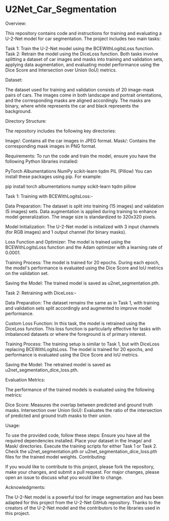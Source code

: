 # U2Net_Car_Segmentation

Overview:

This repository contains code and instructions for training and evaluating a U-2-Net model for car segmentation. The project includes two main tasks:

Task 1: Train the U-2-Net model using the BCEWithLogitsLoss function.
Task 2: Retrain the model using the DiceLoss function.
Both tasks involve splitting a dataset of car images and masks into training and validation sets, applying data augmentation, and evaluating model performance using the Dice Score and Intersection over Union (IoU) metrics.

Dataset:

The dataset used for training and validation consists of 20 image-mask pairs of cars. The images come in both landscape and portrait orientations, and the corresponding masks are aligned accordingly. The masks are binary, where white represents the car and black represents the background.

Directory Structure:

The repository includes the following key directories:

Image/: Contains all the car images in JPEG format.
Mask/: Contains the corresponding mask images in PNG format.

Requirements:
To run the code and train the model, ensure you have the following Python libraries installed:

PyTorch
Albumentations
NumPy
scikit-learn
tqdm
PIL (Pillow)
You can install these packages using pip. For example:

pip install torch albumentations numpy scikit-learn tqdm pillow

Task 1: Training with BCEWithLogitsLoss:-

Data Preparation: The dataset is split into training (15 images) and validation (5 images) sets. Data augmentation is applied during training to enhance model generalization. The image size is standardized to 320x320 pixels.

Model Initialization: The U-2-Net model is initialized with 3 input channels (for RGB images) and 1 output channel (for binary masks).

Loss Function and Optimizer: The model is trained using the BCEWithLogitsLoss function and the Adam optimizer with a learning rate of 0.0001.

Training Process: The model is trained for 20 epochs. During each epoch, the model's performance is evaluated using the Dice Score and IoU metrics on the validation set.

Saving the Model: The trained model is saved as u2net_segmentation.pth.

Task 2: Retraining with DiceLoss:-

Data Preparation: The dataset remains the same as in Task 1, with training and validation sets split accordingly and augmented to improve model performance.

Custom Loss Function: In this task, the model is retrained using the DiceLoss function. This loss function is particularly effective for tasks with imbalanced datasets or where the foreground is of primary interest.

Training Process: The training setup is similar to Task 1, but with DiceLoss replacing BCEWithLogitsLoss. The model is trained for 20 epochs, and performance is evaluated using the Dice Score and IoU metrics.

Saving the Model: The retrained model is saved as u2net_segmentation_dice_loss.pth.

Evaluation Metrics:

The performance of the trained models is evaluated using the following metrics:

Dice Score: Measures the overlap between predicted and ground truth masks.
Intersection over Union (IoU): Evaluates the ratio of the intersection of predicted and ground truth masks to their union.

Usage:

To use the provided code, follow these steps:
Ensure you have all the required dependencies installed.
Place your dataset in the Image/ and Mask/ directories.
Execute the training scripts for either Task 1 or Task 2.
Check the u2net_segmentation.pth or u2net_segmentation_dice_loss.pth files for the trained model weights.
Contributing:

If you would like to contribute to this project, please fork the repository, make your changes, and submit a pull request. For major changes, please open an issue to discuss what you would like to change.

Acknowledgments:

The U-2-Net model is a powerful tool for image segmentation and has been adapted for this project from the U-2-Net GitHub repository.
Thanks to the creators of the U-2-Net model and the contributors to the libraries used in this project.
